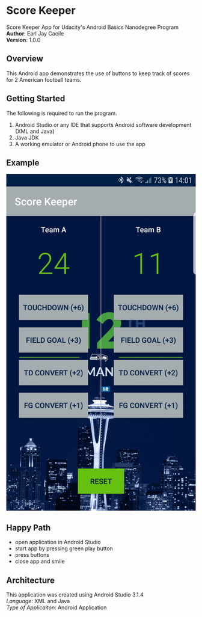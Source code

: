 # Score Keeper
Score Keeper App for Udacity's Android Basics Nanodegree Program
**Author**: Earl Jay Caoile <br />
**Version**: 1.0.0

## Overview
This Android app demonstrates the use of buttons to keep track of scores for 2 American football teams.

## Getting Started
The following is required to run the program.
1. Android Studio or any IDE that supports Android software development (XML and Java)
2. Java JDK
3. A working emulator or Android phone to use the app

## Example
![Score Keeper SS](score-keeper-SS.jpg)

## Happy Path
 - open application in Android Studio
 - start app by pressing green play button
 - press buttons
 - close app and smile


## Architecture
This application was created using Android Studio 3.1.4 <br />
*Language*: XML and Java <br />
*Type of Applicaiton*: Android Application <br />